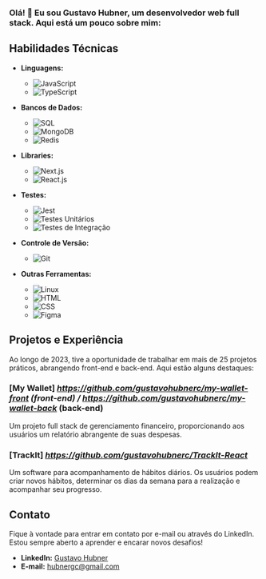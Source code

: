 ### Olá! 👋 Eu sou Gustavo Hubner, um desenvolvedor web full stack. Aqui está um pouco sobre mim:

## Habilidades Técnicas


- **Linguagens:** 
  - ![JavaScript](https://img.shields.io/badge/JavaScript-323330?style=flat&logo=javascript&logoColor=F7DF1E)
  - ![TypeScript](https://img.shields.io/badge/TypeScript-007ACC?style=flat&logo=typescript&logoColor=white)

- **Bancos de Dados:** 
  - ![SQL](https://img.shields.io/badge/SQL-4479A1?style=flat&logo=postgresql&logoColor=white)
  - ![MongoDB](https://img.shields.io/badge/MongoDB-47A248?style=flat&logo=mongodb&logoColor=white)
  - ![Redis](https://img.shields.io/badge/Redis-DC382D?style=flat&logo=redis&logoColor=white)

- **Libraries:** 
  - ![Next.js](https://img.shields.io/badge/Next.js-000000?style=flat&logo=next.js&logoColor=white)
  - ![React.js](https://img.shields.io/badge/React.js-61DAFB?style=flat&logo=react&logoColor=white)
    
- **Testes:** 
  - ![Jest](https://img.shields.io/badge/Jest-C21325?style=flat&logo=jest&logoColor=white)
  - ![Testes Unitários](https://img.shields.io/badge/Testes%20Unit%C3%A1rios-94B0E7?style=flat&logo=testinglibrary&logoColor=white)
  - ![Testes de Integração](https://img.shields.io/badge/Testes%20de%20Integra%C3%A7%C3%A3o-61DAFB?style=flat&logo=testinglibrary&logoColor=white)

- **Controle de Versão:** 
  - ![Git](https://img.shields.io/badge/Git-F05032?style=flat&logo=git&logoColor=white)

- **Outras Ferramentas:** 
  - ![Linux](https://img.shields.io/badge/Linux-FCC624?style=flat&logo=linux&logoColor=black)
  - ![HTML](https://img.shields.io/badge/HTML5-E34F26?style=flat&logo=html5&logoColor=white)
  - ![CSS](https://img.shields.io/badge/CSS3-1572B6?style=flat&logo=css3&logoColor=white)
  - ![Figma](https://img.shields.io/badge/Figma-F24E1E?style=flat&logo=figma&logoColor=white)


## Projetos e Experiência

Ao longo de 2023, tive a oportunidade de trabalhar em mais de 25 projetos práticos, abrangendo front-end e back-end. Aqui estão alguns destaques:

### [My Wallet] *https://github.com/gustavohubnerc/my-wallet-front (front-end) / https://github.com/gustavohubnerc/my-wallet-back* (back-end)
Um projeto full stack de gerenciamento financeiro, proporcionando aos usuários um relatório abrangente de suas despesas.

### [TrackIt] *https://github.com/gustavohubnerc/TrackIt-React*
Um software para acompanhamento de hábitos diários. Os usuários podem criar novos hábitos, determinar os dias da semana para a realização e acompanhar seu progresso.


## Contato

Fique à vontade para entrar em contato por e-mail ou através do LinkedIn. Estou sempre aberto a aprender e encarar novos desafios! 

- **LinkedIn:** [Gustavo Hubner](https://www.linkedin.com/in/gustavo-hubner/)
- **E-mail:** hubnergc@gmail.com
